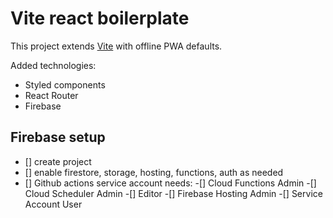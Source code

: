 # Vite react boilerplate

This project extends [Vite](https://vitejs.dev/) with offline PWA defaults.

Added technologies:

- Styled components
- React Router
- Firebase

## Firebase setup

- [] create project
- [] enable firestore, storage, hosting, functions, auth as needed
- [] Github actions service account needs:
    -[] Cloud Functions Admin
    -[] Cloud Scheduler Admin
    -[] Editor
    -[] Firebase Hosting Admin
    -[] Service Account User